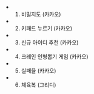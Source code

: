 - 1.  비밀지도 (카카오)
- 2.  키패드 누르기 (카카오)
- 3.  신규 아이디 추천 (카카오)
- 4.  크레인 인형뽑기 게임 (카카오)
- 5.  실패율 (카카오)
- 6.  체육복 (그리디)
